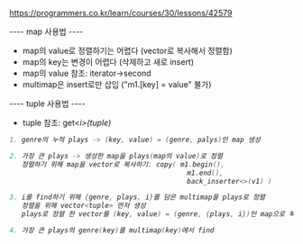 https://programmers.co.kr/learn/courses/30/lessons/42579

---- map 사용법 ----

- map의 value로 정렬하기는 어렵다 (vector로 복사해서 정렬함)
- map의 key는 변경이 어렵다 (삭제하고 새로 insert)
- map의 value 참조: iterator->second
- multimap은 insert로만 삽입 ("m1.[key] = value" 불가)

---- tuple 사용법 ----

- tuple 참조: get<<i>i>(tuple)



```c++
1. genre의 누적 plays -> (key, value) = (genre, palys)인 map 생성

2. 가장 큰 plays -> 생성한 map을 plays(map의 value)로 정렬
   정렬하기 위해 map을 vector로 복사하기: copy( m1.begin(),
                                            m1.end(),
                                            back_inserter<>(v1) )

3. i를 find하기 위해 {genre, plays, i}를 담은 multimap을 plays로 정렬
   정렬을 위해 vector<tuple> 먼저 생성
   plays로 정렬 한 vector를 (key, value) = (genre, {plays, i})인 map으로 복사

4. 가장 큰 plays의 genre(key)를 multimap(key)에서 find
```

